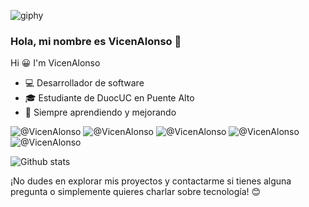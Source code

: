 ![giphy](https://github.com/VicenAlonso/VicenAlonso/assets/163451483/25465251-16b6-4bcc-9b78-ce57ffb1355f) 
### Hola, mi nombre es VicenAlonso 👋
Hi 😀 I'm VicenAlonso


- 💻 Desarrollador de software
- 🎓 Estudiante de DuocUC en Puente Alto
- 🌱 Siempre aprendiendo y mejorando

![@VicenAlonso](https://img.shields.io/badge/Crunchyroll-F47521?style=for-the-badge&logo=crunchyroll&logoColor=white) ![@VicenAlonso](https://img.shields.io/badge/Netflix-E50914?style=for-the-badge&logo=netflix&logoColor=white) ![@VicenAlonso](https://img.shields.io/badge/HTML-239120?style=for-the-badge&logo=html5&logoColor=white) ![@VicenAlonso](https://img.shields.io/badge/CSS-239120?&style=for-the-badge&logo=css3&logoColor=white) ![@VicenAlonso](https://img.shields.io/badge/HTML5-E34F26?style=for-the-badge&logo=html5&logoColor=white)


![Github stats](https://github-readme-stats.vercel.app/api?username=VicenAlonso&show_icons=true&theme=radical)

¡No dudes en explorar mis proyectos y contactarme si tienes alguna pregunta o simplemente quieres charlar sobre tecnología! 😊

